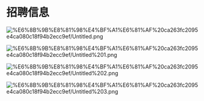 # 招聘信息

![%E6%8B%9B%E8%81%98%E4%BF%A1%E6%81%AF%20ca263fc2095e4ca080c18f94b2ecc9ef/Untitled.png](https://cdn.jsdelivr.net/gh/chenliang1301/Images@main/NotesImages/202111162247692.png)

![%E6%8B%9B%E8%81%98%E4%BF%A1%E6%81%AF%20ca263fc2095e4ca080c18f94b2ecc9ef/Untitled%201.png](https://cdn.jsdelivr.net/gh/chenliang1301/Images@main/NotesImages/202111162247693.png)

![%E6%8B%9B%E8%81%98%E4%BF%A1%E6%81%AF%20ca263fc2095e4ca080c18f94b2ecc9ef/Untitled%202.png](%E6%8B%9B%E8%81%98%E4%BF%A1%E6%81%AF%20ca263fc2095e4ca080c18f94b2ecc9ef/Untitled%202.png)

![%E6%8B%9B%E8%81%98%E4%BF%A1%E6%81%AF%20ca263fc2095e4ca080c18f94b2ecc9ef/Untitled%203.png](%E6%8B%9B%E8%81%98%E4%BF%A1%E6%81%AF%20ca263fc2095e4ca080c18f94b2ecc9ef/Untitled%203.png)